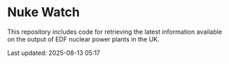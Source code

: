 # Nuke Watch

This repository includes code for retrieving the latest information available on the output of EDF nuclear power plants in the UK.

Last updated: 2025-08-13 05:17